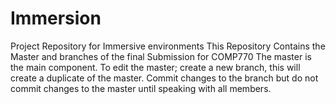 # Immersion
Project Repository for Immersive environments
This Repository Contains the Master and branches of the final Submission for COMP770
The master is the main component. To edit the master; create a new branch, this will create a duplicate of the master. Commit changes to the branch but do not commit changes to the master until speaking with all members.
